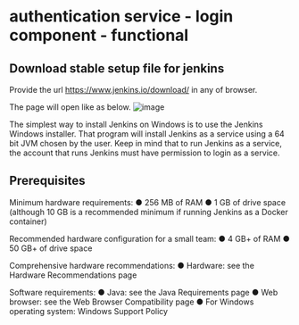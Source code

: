# authentication service - login component - functional

## Download stable setup file for jenkins

Provide the url https://www.jenkins.io/download/ in any of browser.

The page will open like as below.
![image](https://user-images.githubusercontent.com/11056300/157034234-033e1598-165a-43a3-a637-9fcc2ae98d3d.png)

The simplest way to install Jenkins on Windows is to use the Jenkins Windows installer. That program will install Jenkins as a service using a 64 bit JVM chosen by the user. Keep in mind that to run Jenkins as a service, the account that runs Jenkins must have permission to login as a service.

## Prerequisites

Minimum hardware requirements:
●	256 MB of RAM
●	1 GB of drive space (although 10 GB is a recommended minimum if running Jenkins as a Docker container)

Recommended hardware configuration for a small team:
●	4 GB+ of RAM
●	50 GB+ of drive space

Comprehensive hardware recommendations:
●	Hardware: see the Hardware Recommendations page

Software requirements:
●	Java: see the Java Requirements page
●	Web browser: see the Web Browser Compatibility page
●	For Windows operating system: Windows Support Policy

